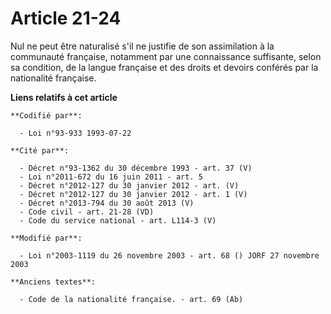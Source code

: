 # Article 21-24

Nul ne peut être naturalisé s'il ne justifie de son assimilation à la communauté française, notamment par une connaissance
suffisante, selon sa condition, de la langue française et des droits et devoirs conférés par la nationalité française.

**Liens relatifs à cet article**

	**Codifié par**:

	  - Loi n°93-933 1993-07-22

	**Cité par**:

	  - Décret n°93-1362 du 30 décembre 1993 - art. 37 (V)
	  - Loi n°2011-672 du 16 juin 2011 - art. 5
	  - Décret n°2012-127 du 30 janvier 2012 - art. (V)
	  - Décret n°2012-127 du 30 janvier 2012 - art. 1 (V)
	  - Décret n°2013-794 du 30 août 2013 (V)
	  - Code civil - art. 21-28 (VD)
	  - Code du service national - art. L114-3 (V)

	**Modifié par**:

	  - Loi n°2003-1119 du 26 novembre 2003 - art. 68 () JORF 27 novembre 2003

	**Anciens textes**:

	  - Code de la nationalité française. - art. 69 (Ab)
